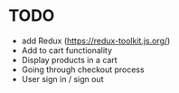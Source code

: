 # TODO

- add Redux (https://redux-toolkit.js.org/)
- Add to cart functionality
- Display products in a cart
- Going through checkout process
- User sign in / sign out
